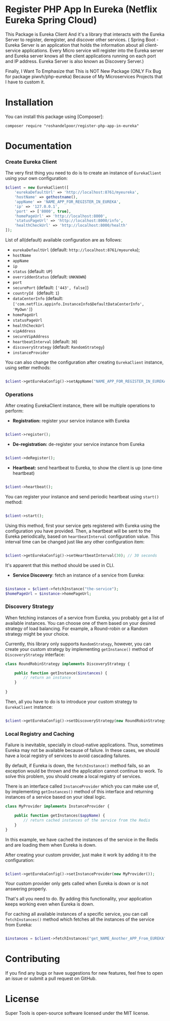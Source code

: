 Register PHP App In Eureka (Netflix Eureka Spring Cloud)
=========================
This Package is Eureka Client And it's a library that interacts with the Eureka Server to register, deregister, and
discover other services. (
Spring Boot - Eureka Server is an application that holds the information about all client-service applications. Every
Micro service will register into the Eureka server and Eureka server knows all the client applications running on each
port and IP address. Eureka Server is also known as Discovery Server.)

Finally, I Want To Emphasize that This is NOT New Package (ONLY Fix Bug for package piwvh/php-eureka) Because of My
Microservices Projects that I have to custom it.

# Installation

You can install this package using [Composer]:

`composer require "roshandelpoor/register-php-app-in-eureka"`

# Documentation

### Create Eureka Client

The very first thing you need to do is to create an instance of `EurekaClient` using your own configuration:

```php
$client = new EurekaClient([
    'eurekaDefaultUrl' => 'http://localhost:8761/myeureka',
    'hostName' => gethostname(),
    'appName' => 'NAME_APP_FOR_REGISTER_IN_EUREKA',
    'ip' => '127.0.0.1',
    'port' => ['8000', true],
    'homePageUrl' => 'http://localhost:8000',
    'statusPageUrl' => 'http://localhost:8000/info',
    'healthCheckUrl' => 'http://localhost:8000/health'
]);
```

List of all(default) available configuration are as follows:

- `eurekaDefaultUrl`  (default: `http://localhost:8761/myeureka`);
- `hostName`
- `appName`
- `ip`
- `status`            (default: `UP`)
- `overriddenStatus`  (default: `UNKNOWN`)
- `port`
- `securePort`        (default: `['443', false]`)
- `countryId `        (default: `1`)
- `dataCenterInfo`    (default: `['com.netflix.appinfo.InstanceInfo$DefaultDataCenterInfo', 'MyOwn']`)
- `homePageUrl`
- `statusPageUrl`
- `healthCheckUrl`
- `vipAddress`
- `secureVipAddress`
- `heartbeatInterval` (default: `30`)
- `discoveryStrategy` (default: `RandomStrategy`)
- `instanceProvider`

You can also change the configuration after creating `EurekaClient` instance, using setter methods:

```php

$client->getEurekaConfig()->setAppName("NAME_APP_FOR_REGISTER_IN_EUREKA");

```

### Operations

After creating EurekaClient instance, there will be multiple operations to perform:

- **Registration:** register your service instance with Eureka

```php

$client->register();

```

- **De-registration:** de-register your service instance from Eureka

```php

$client->deRegister();

```

- **Heartbeat:** send heartbeat to Eureka, to show the client is up (one-time heartbeat)

```php

$client->heartbeat();

```

You can register your instance and send periodic heartbeat using `start()` method:

```php

$client->start();

```

Using this method, first your service gets registered with Eureka using the
configuration you have provided. Then, a heartbeat will be sent to the Eureka periodically, based
on `heartbeatInterval` configuration value. This interval time can be changed just like any other
configuration item:

```php

$client->getEurekaConfig()->setHeartbeatInterval(30); // 30 seconds

``` 

It's apparent that this method should be used in CLI.

- **Service Discovery**: fetch an instance of a service from Eureka:

```php

$instance = $client->fetchInstance("the-service");
$homePageUrl = $instance->homePageUrl;

```

### Discovery Strategy

When fetching instances of a service from Eureka, you probably get a list of available
instances. You can choose one of them based on your desired strategy
of load balancing. For example, a Round-robin or a Random strategy might be your choice.

Currently, this library only supports `RandomStrategy`, however, you can create your custom
strategy by implementing `getInstance()` method of `DiscoveryStrategy` interface:

```php
class RoundRobinStrategy implements DiscoveryStrategy {

    public function getInstance($instances) {
        // return an instance
    }
    
}
```

Then, all you have to do is to introduce your custom strategy to `EurekaClient` instance:

```php

$client->getEurekaConfig()->setDiscoveryStrategy(new RoundRobinStrategy());

```

### Local Registry and Caching

Failure is inevitable, specially in cloud-native applications. Thus, sometimes Eureka may not be available because of
failure.
In these cases, we should have a local registry of services to avoid cascading failures.

By default, if Eureka is down, the `fetchInstance()` method fails, so an
exception would be thrown and the application cannot continue to work. To solve this
problem, you should create a local registry of services.

There is an interface called `InstanceProvider` which you can make use of, by
implementing `getInstances()` method of this interface and returning instances
of a service based on your ideal logic.

```php
class MyProvider implements InstanceProvider {

    public function getInstances($appName) { 
        // return cached instances of the service from the Redis 
    }
}
```

In this example, we have cached the instances of the service in the Redis and
are loading them when Eureka is down.

After creating your custom provider, just make it work by adding it to the configuration:

```php

$client->getEurekaConfig()->setInstanceProvider(new MyProvider());

```

Your custom provider only gets called when Eureka is down or is not answering properly.

That's all you need to do. By adding this functionality, your application keeps working even
when Eureka is down.

For caching all available instances of a specific service, you can call `fetchInstances()` method
which fetches all the instances of the service from Eureka:

```php

$instances = $client->fetchInstances("get_NAME_Another_APP_From_EUREKA");

```

# Contributing

If you find any bugs or have suggestions for new features, feel free to open an issue or submit a pull request on GitHub.

# License

Super Tools is open-source software licensed under the MIT license.

